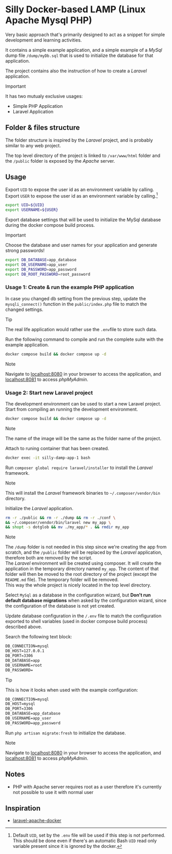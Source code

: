 # Silly Docker-based LAMP (Linux Apache Mysql PHP)

Very basic approach that's primarily designed to act as a snippet for simple
development and learning activities.

It contains a simple example application, and a simple example of a _MySql_
dump file `/dump/myDb.sql` that is used to initialize the database for that
application.

The project contains also the instruction of how to create a _Laravel_ application.

> [!IMPORTANT]
> It has two mutualy exclusive usages:
>
> - Simple PHP Application
> - Laravel Application

## Folder & files structure

The folder structure is inspired by the _Laravel_ project, and is probably
similar to any web project.

The top level directory of the project is linked to `/var/www/html` folder
and the `/public` folder is exposed by the _Apache_ server.

## Usage

Export `UID` to expose the user id as an environment variable by calling.
Export `USER` to expose the user id as an environment variable by calling.[^1]

```sh
export UID=${UID}
export USERNAME=${USER}
```

Export database settings that will be used to initialize the MySql database
during the docker compose build process.

> [!IMPORTANT]
> Choose the database and user names for your application and generate
> strong passwords!

```sh
export DB_DATABASE=app_database
export DB_USERNAME=app_user
export DB_PASSWORD=app_password
export DB_ROOT_PASSWORD=root_password
```

### Usage 1: Create & run the example PHP application

In case you changed db setting from the previous step, update the `mysqli_connect()` function in the
`public/index.php` file to match the changed settings.

> [!TIP]
> The real life application would rather use the `.env`file to store such data.

Run the following command to compile and run the complete suite with the example
application.

```sh
docker compose build && docker compose up -d
```

> [!NOTE]
> Navigate to [localhost:8080](localhost:8080) in your browser to access the
> application, and [localhost:8081](localhost:8081) to access _phpMyAdmin_.

### Usage 2: Start new Laravel project

The development environment can be used to start a new Laravel project. Start
from compiling an running the development environment.

```sh
docker compose build && docker compose up -d
```

> [!NOTE]
> The name of the image will be the same as the folder name of the project.

Attach to runing container that has been created.

```sh
docker exec -it silly-damp-app-1 bash
```

Run `composer global require laravel/installer` to install the _Laravel_ framework.

> [!NOTE]
> This will install the _Laravel_ framework binaries to `~/.composer/vendor/bin`
> directory.

Initialize the _Laravel_ application.

```sh
rm -r ./public && rm -r ./dump && rm -r ./conf \
&& ~/.composer/vendor/bin/laravel new my_app \
&& shopt -s dotglob && mv ./my_app/* . && rmdir my_app
```

> [!NOTE]
> The `/dump` folder is not needed in this step since we're creating the app
> from scratch, and the `/public` folder will be replaced by the _Laravel_
> application, therefore both are removed by the script.  
> The _Laravel_ environment will be created using composer. It will create the
> application in the temporary directory named `my_app`. The content of that
> folder will then be moved to the root directory of the project (except the
> `README.md` file). The temporary folder will be removed.  
> This way the whole project is nicely located in the top level directory.

Select `MySql` as a database in the configuration wizard, but **Don't run default
database migrations** when asked by the configuration wizard, since the
configuration of the database is not yet created.

Update database configuration in the `/.env` file to match the configuration exported
to shell variables (used in docker compose build process) described above.

Search the following text block:

```txt
DB_CONNECTION=mysql
DB_HOST=127.0.0.1
DB_PORT=3306
DB_DATABASE=app
DB_USERNAME=root
DB_PASSWORD=
```

> [!TIP]
> This is how it looks when used with the example configuration:
>
> ```txt
> DB_CONNECTION=mysql
> DB_HOST=mysql
> DB_PORT=3306
> DB_DATABASE=app_database
> DB_USERNAME=app_user
> DB_PASSWORD=app_password
> ```

Run `php artisan migrate:fresh` to initialize the database.

> [!NOTE]
> Navigate to [localhost:8080](localhost:8080) in your browser to access the
> application, and [localhost:8081](localhost:8081) to access _phpMyAdmin_.

[^1]:
    Default `UID`, set by the `.env` file will be used if this step is not performed.
    This should be done even if there's an automatic Bash `UID` read only variable
    present since it is ignored by the docker.

## Notes

- PHP with Apache server requires root as a user therefore it's currently not
  possible to use it with normal user

## Inspiration

- [laravel-apache-docker](https://github.com/veevidify/laravel-apache-docker/tree/master)
